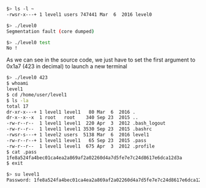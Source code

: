 ```sh
$> ls -l ~
-rwsr-x---+ 1 level1 users 747441 Mar  6  2016 level0

$> ./level0
Segmentation fault (core dumped)

$> ./level0 test
No !
```

As we can see in the source code, we just have to set the first argument to 0x1a7 (423 in decimal) to launch a new terminal

```sh
$> ./level0 423
$ whoami
level1
$ cd /home/user/level1
$ ls -la
total 17
dr-xr-x---+ 1 level1 level1   80 Mar  6  2016 .
dr-x--x--x  1 root   root    340 Sep 23  2015 ..
-rw-r--r--  1 level1 level1  220 Apr  3  2012 .bash_logout
-rw-r--r--  1 level1 level1 3530 Sep 23  2015 .bashrc
-rwsr-s---+ 1 level2 users  5138 Mar  6  2016 level1
-rw-r--r--+ 1 level1 level1   65 Sep 23  2015 .pass
-rw-r--r--  1 level1 level1  675 Apr  3  2012 .profile
$ cat .pass
1fe8a524fa4bec01ca4ea2a869af2a02260d4a7d5fe7e7c24d8617e6dca12d3a
$ exit

$> su level1
Password: 1fe8a524fa4bec01ca4ea2a869af2a02260d4a7d5fe7e7c24d8617e6dca12d3a
```
